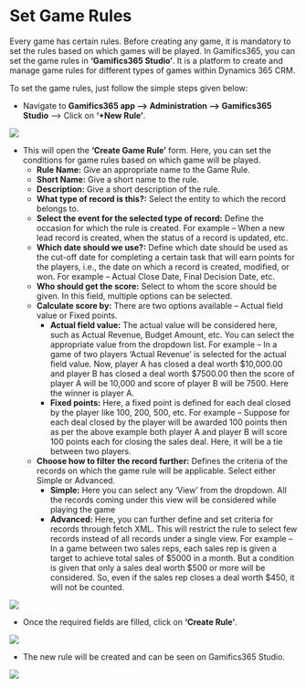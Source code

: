 # Set Game Rules

Every game has certain rules. Before creating any game, it is mandatory to set the rules based on which games will be played. In Gamifics365, you can set the game rules in **‘Gamifics365 Studio’**. It is a platform to create and manage game rules for different types of games within Dynamics 365 CRM.

To set the game rules, just follow the simple steps given below:

* Navigate to **Gamifics365 app --> Administration --> Gamifics365 Studio** --> Click on **‘+New Rule’**.

![](<../../.gitbook/assets/Game Rule\_1.png>)

* This will open the **‘Create Game Rule’** form. Here, you can set the conditions for game rules based on which game will be played.
  * **Rule Name:** Give an appropriate name to the Game Rule.
  * **Short Name:** Give a short name to the rule.
  * **Description:** Give a short description of the rule.
  * **What type of record is this?:** Select the entity to which the record belongs to.
  * **Select the event for the selected type of record:** Define the occasion for which the rule is created. For example – When a new lead record is created, when the status of a record is updated, etc.
  * **Which date should we use?:** Define which date should be used as the cut-off date for completing a certain task that will earn points for the players, i.e., the date on which a record is created, modified, or won. For example – Actual Close Date, Final Decision Date, etc.
  * **Who should get the score:** Select to whom the score should be given. In this field, multiple options can be selected.
  * **Calculate score by:** There are two options available – Actual field value or Fixed points.
    * **Actual field value:** The actual value will be considered here, such as Actual Revenue, Budget Amount, etc. You can select the appropriate value from the dropdown list. For example – In a game of two players ‘Actual Revenue’ is selected for the actual field value. Now, player A has closed a deal worth $10,000.00 and player B has closed a deal worth $7500.00 then the score of player A will be 10,000 and score of player B will be 7500. Here the winner is player A.
    * **Fixed points:** Here, a fixed point is defined for each deal closed by the player like 100, 200, 500, etc. For example – Suppose for each deal closed by the player will be awarded 100 points then as per the above example both player A and player B will score 100 points each for closing the sales deal. Here, it will be a tie between two players.
  * **Choose how to filter the record further:** Defines the criteria of the records on which the game rule will be applicable. Select either Simple or Advanced.
    * **Simple:** Here you can select any ‘View’ from the dropdown. All the records coming under this view will be considered while playing the game
    * **Advanced:** Here, you can further define and set criteria for records through fetch XML. This will restrict the rule to select few records instead of all records under a single view. For example – In a game between two sales reps, each sales rep is given a target to achieve total sales of $5000 in a month. But a condition is given that only a sales deal worth $500 or more will be considered. So, even if the sales rep closes a deal worth $450, it will not be counted.

![](<../../.gitbook/assets/Game Rule\_2.png>)

* Once the required fields are filled, click on **‘Create Rule’**.

![](<../../.gitbook/assets/Game Rule\_3.png>)

* The new rule will be created and can be seen on Gamifics365 Studio.

![](<../../.gitbook/assets/Game Rule\_4.png>)




